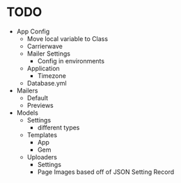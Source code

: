 # TODO

- App Config
  - Move local variable to Class
  - Carrierwave
  - Mailer Settings
    - Config in environments
  - Application
    - Timezone
  - Database.yml
- Mailers
  - Default
  - Previews
- Models
  - Settings
    - different types
  - Templates
    - App
    - Gem
  - Uploaders
    - Settings
    - Page Images based off of JSON Setting Record
